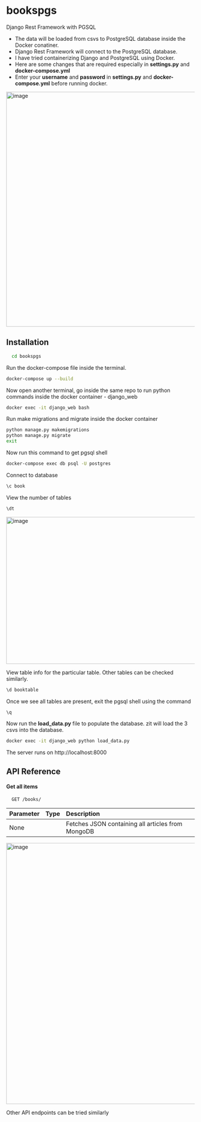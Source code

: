# bookspgs
Django Rest Framework with PGSQL
- The data will be loaded from csvs to PostgreSQL database inside the Docker conatiner.
- Django Rest Framework will connect to the PostgreSQL database.
- I have tried containerizing Django and PostgreSQL using Docker.
- Here are some changes that are required especially in **settings.py** and **docker-compose.yml**
- Enter your **username** and **password** in **settings.py** and **docker-compose.yml** before running docker.

<img width="1308" height="626" alt="image" src="https://github.com/user-attachments/assets/3d0ab607-8965-4ba1-a8d4-0be553b0aa30" />



## Installation

```bash
  cd bookspgs
```

Run the docker-compose file inside the terminal.
```bash
docker-compose up --build
```

Now open another terminal, go inside the same repo to run python commands inside the docker container - django_web
```bash
docker exec -it django_web bash
```
Run make migrations and migrate inside the docker container
```bash
python manage.py makemigrations
python manage.py migrate
exit
```
Now run this command to get pgsql shell
```bash
docker-compose exec db psql -U postgres
```
Connect to database
```bash
\c book
```
View the number of tables
```bash
\dt 
```
<img width="763" height="392" alt="image" src="https://github.com/user-attachments/assets/a2b27e00-f54b-4a2a-9704-e484735311a9" />

View table info for the particular table. Other tables can be checked similarly.
```bash
\d booktable
```
Once we see all tables are present, exit the pgsql shell using the command
```bash
\q
```
Now run the **load_data.py** file to populate the database. zit will load the 3 csvs into the database.
```bash
docker exec -it django_web python load_data.py
```

The server runs on http://localhost:8000

## API Reference

#### Get all items

```http
  GET /books/
```

| Parameter | Type     | Description                |
| :-------- | :------- | :------------------------- |
| None |  | Fetches JSON containing all articles from MongoDB |
<img width="1212" height="696" alt="image" src="https://github.com/user-attachments/assets/ea5013cd-e418-46df-a450-87ad9a834c5e" />

Other API endpoints can be tried similarly
